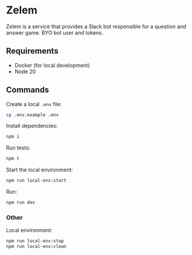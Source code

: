 # Zelem

Zelem is a service that provides a Slack bot responsible for a question and answer game. BYO bot user and tokens.

## Requirements

- Docker (for local development)
- Node 20

## Commands

Create a local `.env` file:

```bash
cp .env.example .env
```

Install dependencies:

```bash
npm i
```

Run tests:

```bash
npm t
```

Start the local environment:

```bash
npm run local-env:start
```

Run:

```bash
npm run dev
```

### Other

Local environment:

```bash
npm run local-env:stop
npm run local-env:clean
```

